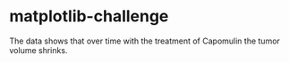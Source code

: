 # matplotlib-challenge

The data shows that over time with the treatment of Capomulin the tumor volume shrinks.  